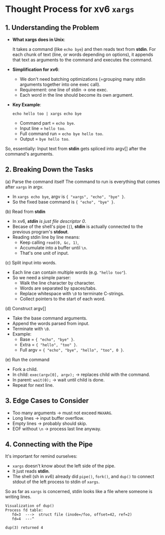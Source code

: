 # Thought Process for xv6 `xargs`

## 1. Understanding the Problem
- **What xargs does in Unix**:

    It takes a command (like `echo bye`) and then reads text from **stdin**. For each chunk of text (line, or words depending on options), it appends that text as arguments to the command and executes the command.

- **Simplification for xv6**:

    - We don't need batching optimizations (=grouping many stdin arguments together into one exec call).
    - Requirement: one line of stdin -> one exec.
    - Each word in the line should become its own argument.
- **Key Example**:
    ```
    echo hello too | xargs echo bye
    ```
    - Command part = `echo bye`.
    - Input line = `hello too`.
    - Full command run = `echo bye hello too`.
    - Output = `bye hello too`.

So, essentially:
    Input text from **stdin** gets spliced into argv[] after the command's arguments.

## 2. Breaking Down the Tasks
(a) Parse the command itself
The command to run is everything that comes after `xargs` in argv.
- In `xargs echo bye`, argv is `{ "xargs", "echo", "bye" }`.
- So the fixed base command is `{ "echo", "bye" }`.

(b) Read from **stdin**
- In xv6, ***stdin** is just file descriptor 0*.
- Becase of the shell's pipe (`|`), **stdin** is actually connected to the previous program's **stdout**.
- Reading stdin line by line means:
    - Keep calling `read(0, &c, 1)`,
    - Accumulate into a buffer until `\n`.
    - That's one unit of input.

(c) Split input into words.
- Each line can contain multiple words (e.g. `"hello too"`).
- So we need a simple parser:
    - Walk the line character by character.
    - Words are separated by spaces/tabs.
    - Replace whitespace with `\0` to terminate C-strings.
    - Collect pointers to the start of each word.

(d) Construct argv[]
- Take the base command arguments.
- Append the words parsed from input.
- Terminate with `\0`.
- Example:
    - Base = `{ "echo", "bye" }`.
    - Extra = `{ "hello", "too" }`.
    - Full argv = `{ "echo", "bye", "hello", "too", 0 }`.

(e) Run the command
- Fork a child.
- In child: `exec(argv[0], argv);` -> replaces child with the command.
- In parent: `wait(0);` -> wait until child is done.
- Repeat for next line.

## 3. Edge Cases to Consider
- Too many arguments -> must not exceed `MAXARG`.
- Long lines -> input buffer overflow.
- Empty lines -> probably should skip.
- EOF without `\n` -> process last line anyway.

## 4. Connecting with the Pipe
It's important for remind ourselves:
- `xargs` doesn't know about the left side of the pipe.
- It just reads **stdin**.
- The shell (sh in xv6) already did `pipe()`, `fork()`, and `dup()` to connect stdout of the left process to stdin of `xargs`.

So as far as `xargs` is concerned, stdin looks like a file where someone is writing lines. 
```
Visualization of dup()
Process fd table:
   fd=3  --->  struct file (inode=/foo, offset=42, ref=2)
   fd=4  ---^

dup(3) returned 4
```





